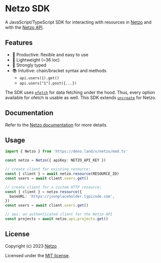 # Netzo SDK

A JavaScript/TypeScript SDK for interacting with resources in
[Netzo](https://app.netzo.io) and with the
[Netzo API](https://netzo.io/docs/api/introduction).

## Features

- 🚀 Productive: flexible and easy to use
- 🪽 Lightweight (~36 loc)
- 🦾 Strongly typed
- 📚 Intuitive: chain/bracket syntax and methods
  - `api.users(1).get()`
  - `api.users["1"].post({...})`

The SDK uses [`ofetch`](https://github.com/unjs/ofetch) for data fetching under the hood. Thus, every option available for ofetch is usable as well. This SDK extends [`uncreate`](https://github.com/johannschopplich/uncreate) for Netzo.

## Documentation

Refer to the
[Netzo documentation](https://netzo.io/docs/getting-started/introduction) for
more details.

## Usage

```ts
import { Netzo } from 'https://deno.land/x/netzo/mod.ts'

const netzo = Netzo({ apiKey: NETZO_API_KEY })

// create client for existing resource:
const { client } = await netzo.resource(RESOURCE_ID)
const users = await client.users.get()

// create client for a custom HTTP resource:
const { client } = netzo.resource({
  baseURL: 'https://jsonplaceholder.typicode.com',
})
const users = await client.users.get()

// api: an authenticated client for the Netzo API
const projects = await netzo.api.projects.get()
```

## License

Copyright (c) 2023 [Netzo](https://netzo.io)

Licensed under the [MIT license](../../license).
